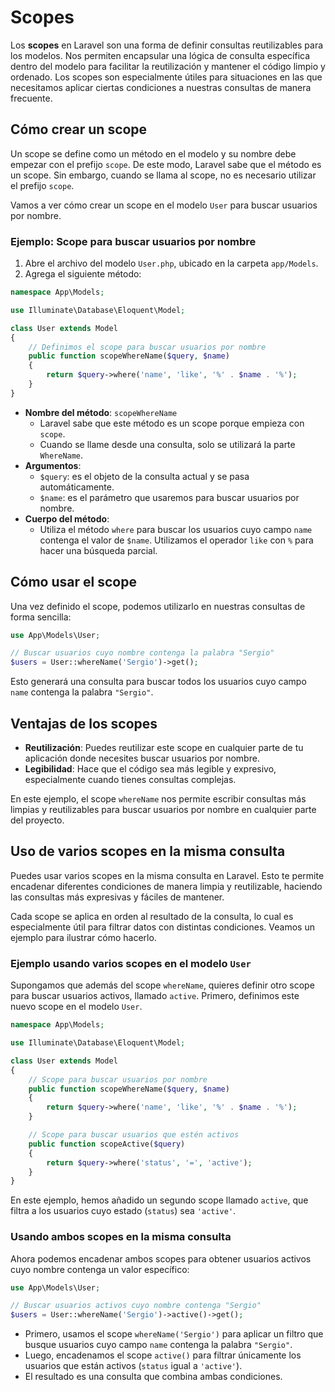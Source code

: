 # Scopes

Los **scopes** en Laravel son una forma de definir consultas reutilizables para los modelos. Nos permiten encapsular una lógica de consulta específica dentro del modelo para facilitar la reutilización y mantener el código limpio y ordenado. Los scopes son especialmente útiles para situaciones en las que necesitamos aplicar ciertas condiciones a nuestras consultas de manera frecuente.

## Cómo crear un scope

Un scope se define como un método en el modelo y su nombre debe empezar con el prefijo `scope`. De este modo, Laravel sabe que el método es un scope. Sin embargo, cuando se llama al scope, no es necesario utilizar el prefijo `scope`.

Vamos a ver cómo crear un scope en el modelo `User` para buscar usuarios por nombre.

### Ejemplo: Scope para buscar usuarios por nombre

1. Abre el archivo del modelo `User.php`, ubicado en la carpeta `app/Models`.
2. Agrega el siguiente método:

```php
namespace App\Models;

use Illuminate\Database\Eloquent\Model;

class User extends Model
{
    // Definimos el scope para buscar usuarios por nombre
    public function scopeWhereName($query, $name)
    {
        return $query->where('name', 'like', '%' . $name . '%');
    }
}
```



* **Nombre del método**: `scopeWhereName`
  * Laravel sabe que este método es un scope porque empieza con `scope`.
  * Cuando se llame desde una consulta, solo se utilizará la parte `WhereName`.
* **Argumentos**:
  * `$query`: es el objeto de la consulta actual y se pasa automáticamente.
  * `$name`: es el parámetro que usaremos para buscar usuarios por nombre.
* **Cuerpo del método**:
  * Utiliza el método `where` para buscar los usuarios cuyo campo `name` contenga el valor de `$name`. Utilizamos el operador `like` con `%` para hacer una búsqueda parcial.

## Cómo usar el scope

Una vez definido el scope, podemos utilizarlo en nuestras consultas de forma sencilla:

```php
use App\Models\User;

// Buscar usuarios cuyo nombre contenga la palabra "Sergio"
$users = User::whereName('Sergio')->get();
```

Esto generará una consulta para buscar todos los usuarios cuyo campo `name` contenga la palabra `"Sergio"`.

## Ventajas de los scopes

* **Reutilización**: Puedes reutilizar este scope en cualquier parte de tu aplicación donde necesites buscar usuarios por nombre.
* **Legibilidad**: Hace que el código sea más legible y expresivo, especialmente cuando tienes consultas complejas.

En este ejemplo, el scope `whereName` nos permite escribir consultas más limpias y reutilizables para buscar usuarios por nombre en cualquier parte del proyecto.

## Uso de varios scopes en la misma consulta

Puedes usar varios scopes en la misma consulta en Laravel. Esto te permite encadenar diferentes condiciones de manera limpia y reutilizable, haciendo las consultas más expresivas y fáciles de mantener.

Cada scope se aplica en orden al resultado de la consulta, lo cual es especialmente útil para filtrar datos con distintas condiciones. Veamos un ejemplo para ilustrar cómo hacerlo.

### Ejemplo usando varios scopes en el modelo `User`

Supongamos que además del scope `whereName`, quieres definir otro scope para buscar usuarios activos, llamado `active`. Primero, definimos este nuevo scope en el modelo `User`.

```php
namespace App\Models;

use Illuminate\Database\Eloquent\Model;

class User extends Model
{
    // Scope para buscar usuarios por nombre
    public function scopeWhereName($query, $name)
    {
        return $query->where('name', 'like', '%' . $name . '%');
    }

    // Scope para buscar usuarios que estén activos
    public function scopeActive($query)
    {
        return $query->where('status', '=', 'active');
    }
}
```

En este ejemplo, hemos añadido un segundo scope llamado `active`, que filtra a los usuarios cuyo estado (`status`) sea `'active'`.

### Usando ambos scopes en la misma consulta

Ahora podemos encadenar ambos scopes para obtener usuarios activos cuyo nombre contenga un valor específico:

```php
use App\Models\User;

// Buscar usuarios activos cuyo nombre contenga "Sergio"
$users = User::whereName('Sergio')->active()->get();
```

* Primero, usamos el scope `whereName('Sergio')` para aplicar un filtro que busque usuarios cuyo campo `name` contenga la palabra `"Sergio"`.
* Luego, encadenamos el scope `active()` para filtrar únicamente los usuarios que están activos (`status` igual a `'active'`).
* El resultado es una consulta que combina ambas condiciones.
